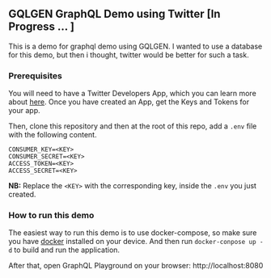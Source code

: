 ## GQLGEN GraphQL Demo using Twitter [In Progress ... ]

This is a demo for graphql demo using GQLGEN. I wanted to use a database for this demo, but then i thought, twitter would be better for such a task.  

### Prerequisites

You will need to have a Twitter Developers App, which you can learn more about [here](https://developer.twitter.com/en/docs/basics/getting-started). Once you have created an App, get the Keys and Tokens for your app. 

Then, clone this repository and then at the root of this repo, add a `.env` file with the following content.

```env
CONSUMER_KEY=<KEY>
CONSUMER_SECRET=<KEY>
ACCESS_TOKEN=<KEY>
ACCESS_SECRET=<KEY>
```

**NB:** Replace the `<KEY>` with the corresponding key, inside the `.env` you just created.

### How to run this demo

The easiest way to run this demo is to use docker-compose, so make sure you have [docker](https://docs.docker.com/install/) installed on your device. And then run `docker-conpose up -d` to build and run the application.

After that, open GraphQL Playground on your browser: http://localhost:8080
